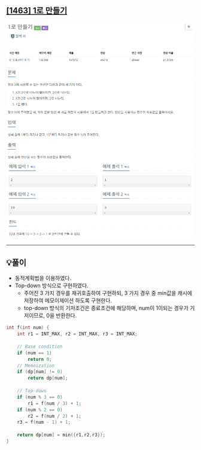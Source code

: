 ## [[1463] 1로 만들기](https://www.acmicpc.net/problem/1463)

![](imgs/1.PNG)
![](imgs/2.PNG)
___
## 💡풀이
- 동적계획법을 이용하였다.
- Top-down 방식으로 구현하였다.
	- 주어진 3 가지 경우를 재귀호출하여 구현하되, 3 가지 경우 중 min값을 캐시에 저장하여 메모이제이션 하도록 구현한다.
	- top-down 방식의 기저조건은 종료조건에 해당하며, num이 1이되는 경우가 기저이므로, 0을 반환한다.
```c++
int f(int num) {
    int r1 = INT_MAX, r2 = INT_MAX, r3 = INT_MAX;
    
    // Base condition
    if (num == 1)
        return 0;
    // Memoization
    if (dp[num] != 0)
        return dp[num];

    // Top-down
    if (num % 3 == 0)
        r1 = f(num / 3) + 1;
    if (num % 2 == 0)
        r2 = f(num / 2) + 1;
    r3 = f(num - 1) + 1;

    return dp[num] = min({r1,r2,r3});
}
```